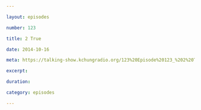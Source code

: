 ```yaml
---

layout: episodes

number: 123

title: 2 True

date: 2014-10-16

meta: https://talking-show.kchungradio.org/123%20Episode%20123_%202%20True.mp3

excerpt:

duration:

category: episodes

---
```


